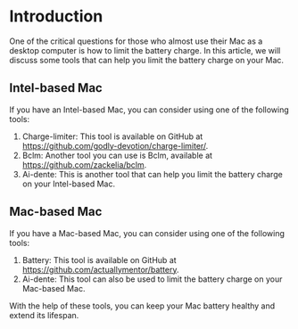 # Introduction

One of the critical questions for those who almost use their Mac as a desktop computer is how to limit the battery charge. In this article, we will discuss some tools that can help you limit the battery charge on your Mac.

## Intel-based Mac

If you have an Intel-based Mac, you can consider using one of the following tools:

1. Charge-limiter: This tool is available on GitHub at https://github.com/godly-devotion/charge-limiter/.
2. Bclm: Another tool you can use is Bclm, available at https://github.com/zackelia/bclm.
3. Ai-dente: This is another tool that can help you limit the battery charge on your Intel-based Mac.

## Mac-based Mac

If you have a Mac-based Mac, you can consider using one of the following tools:

1. Battery: This tool is available on GitHub at https://github.com/actuallymentor/battery.
2. Ai-dente: This tool can also be used to limit the battery charge on your Mac-based Mac.

With the help of these tools, you can keep your Mac battery healthy and extend its lifespan.